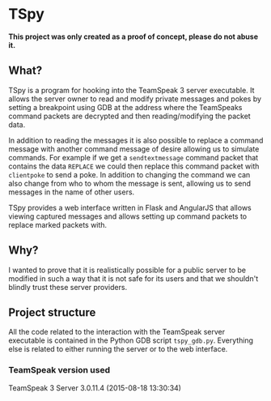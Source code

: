 # TSpy #

**This project was only created as a proof of concept, please do not abuse it.**

## What? ##

TSpy is a program for hooking into the TeamSpeak 3 server executable. It allows the server owner to read and modify private messages and pokes by setting a breakpoint using GDB at the address where the TeamSpeaks command packets are decrypted and then reading/modifying the packet data.

In addition to reading the messages it is also possible to replace a command message with another command message of desire allowing us to simulate commands. For example if we get a `sendtextmessage` command packet that contains the data `REPLACE` we could then replace this command packet with `clientpoke` to send a poke. In addition to changing the command we can also change from who to whom the message is sent, allowing us to send messages in the name of other users.

TSpy provides a web interface written in Flask and AngularJS that allows viewing captured messages and allows setting up command packets to replace marked packets with.

## Why? ##

I wanted to prove that it is realistically possible for a public server to be modified in such a way that it is not safe for its users and that we shouldn't blindly trust these server providers.

## Project structure ##

All the code related to the interaction with the TeamSpeak server executable is contained in the Python GDB script `tspy_gdb.py`. Everything else is related to either running the server or to the web interface.

### TeamSpeak version used

TeamSpeak 3 Server 3.0.11.4 (2015-08-18 13:30:34)
